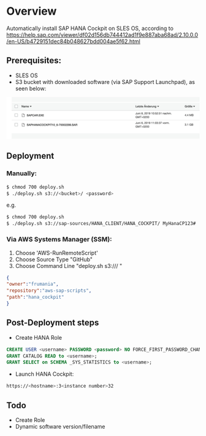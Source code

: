 # Overview

Automatically install SAP HANA Cockpit on SLES OS, according to
https://help.sap.com/viewer/df02d156db744412ad1f9e887aba68ad/2.10.0.0/en-US/b4729151dec84b048627bdd004ae5f62.html

## Prerequisites:

- SLES OS
- S3 bucket with downloaded software (via SAP Support Launchpad), as seen below:

![image](software.jpg)

## Deployment

### Manually:

```bash
$ chmod 700 deploy.sh
$ ./deploy.sh s3://<bucket>/ <password>
```

e.g.

```bash
$ chmod 700 deploy.sh
$ ./deploy.sh s3://sap-sources/HANA_CLIENT/HANA_COCKPIT/ MyHanaCP123#
```


### Via AWS Systems Manager (SSM):

1) Choose 'AWS-RunRemoteScript'
2) Choose Source Type "GitHub"
3) Choose Command Line "deploy.sh s3://<bucket>/ <password>"

```json
{
"owner":"frumania",
"repository":"aws-sap-scripts",
"path":"hana_cockpit"
}
```

## Post-Deployment steps

- Create HANA Role
```sql
CREATE USER <username> PASSWORD <password> NO FORCE_FIRST_PASSWORD_CHANGE;
GRANT CATALOG READ to <username>;
GRANT SELECT on SCHEMA _SYS_STATISTICS to <username>;
```
- Launch HANA Cockpit: 

```bash
https://<hostname>:3<instance number>32
```

## Todo

- Create Role
- Dynamic software version/filename